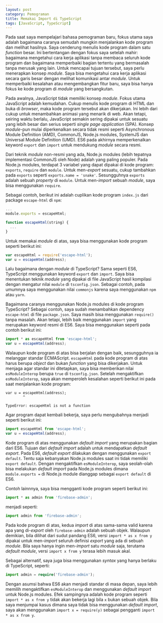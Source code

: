 ```yaml
---
layout: post
category: Pemograman
title: Memakai Import di TypeScript
tags: [JavaScript, TypeScript]
---
```


Pada saat saya mempelajari bahasa pemograman baru, fokus utama saya adalah bagaimana caranya semudah mungkin menjalankan kode program dan melihat hasilnya.  Saya cenderung menulis kode program dalam satu *function* besar.  Ini bertentangan dengan fokus saya setelah mahir: bagaimana mengetahui cara kerja aplikasi tanpa membaca seluruh kode program dan bagaimana memperbaiki bagian tertentu yang bermasalah tanpa merusak yang lain.  Untuk mencapai tujuan tersebut, saya perlu menerapkan konsep *module*.  Saya bisa mengetahui cara kerja aplikasi secara garis besar dengan melihat komunikasi antar *module*.  Untuk memperbaiki kesalahan atau mengembangkan fitur baru, saya bisa hanya fokus ke kode program di *module* yang bersangkutan.

Pada awalnya, JavaScript tidak memiliki konsep *module*.  Fokus utama JavaScript adalah kemudahan.  Cukup menulis kode program di HTML dan buka di *browser*, maka kode program tersebut akan dikerjakan.  Ini lebih dari cukup untuk menambahkan animasi yang menarik di web.  Akan tetapi, seiring waktu berlalu, JavaScript semakin sering dipakai untuk sesuatu yang lebih besar dan serius seperti *single page application* (SPA).  Konsep *module*-pun mulai diperkenalkan secara tidak resmi seperti Asynchronous Module Definition (AMD), CommonJS, Node.js modules, SystemJS dan Universal Module Definition (UMD).  ES6 pada akhirnya memperkenalkan keyword `export` dan `import` untuk mendukung *module* secara resmi.

Dari teknik *module* non-resmi yang ada, Node.js modules (lebih tepatnya implementasi CommonJS oleh Node) adalah yang paling populer.  Pada Node.js modules, terdapat 3 variabel yang dapat dipakai di kode program: `exports`, `require` dan `module`.  Untuk men-*export* sesuatu, cukup tambahkan pada `exports` seperti `exports.name = 'snake'`.  Sesungguhnya `exports` adalah sebuah *property* di `module`.  Untuk men-*import* sebuah *module*, saya bisa menggunakan `require`.

Sebagai contoh, berikut ini adalah cuplikan kode program `index.js` dari package `escape-html` di `npm`:

```javascript
...
module.exports = escapeHtml;

function escapeHtml(string) {
  ...
}
```

Untuk memakai *module* di atas, saya bisa menggunakan kode program seperti berikut ini:

```javascript
var escapeHtml = require('escape-html');
var u = escapeHtml(address);
```

Lalu bagaimana dengan *module* di TypeScript?  Sama seperti ES6, TypeScript menggunakan keyword `export` dan `import`.  Saya bisa menentukan teknik *module* yang dipakai di file JavaScript hasil kompilasi dengan mengatur nilai `module` di `tsconfig.json`.  Sebagai contoh, pada umumnya saya menggunakan nilai `commonjs` karena saya menggunakan `npm` atau `yarn`.

Bagaimana caranya menggunakan Node.js modules di kode program TypeScript?  Sebagai contoh, saya sudah menambahkan dependency `escape-html` di file `package.json`.  Saya masih bisa menggunakan `require()` tanpa masalah.  Akan tetapi, lebih baik menggunakan `import` yang merupakan keyword resmi di ES6.  Saya bisa menggunakan seperti pada contoh berikut ini:

```typescript
import * as escapeHtml from 'escape-html';
var u = escapeHtml(address);
```

Walaupun kode program di atas bisa berjalan dengan baik, sesungguhnya ia melanggar standar ECMAScript.  `escapeHtml` pada kode program di atas harus berupa *object* dan bukan *function* yang bisa dikerjakan.  Untuk menjaga agar standar ini ditetapkan, saya bisa memberikan nilai `esModuleInterop` berupa `true` di `tsconfig.json`.  Setelah mengaktifkan `esModuleInterop`, saya akan memperoleh kesalahan seperti berikut ini pada saat menjalankan kode program:

```
var u = escapeHtml(address);
        ^

TypeError: escapeHtml is not a function
```

Agar program dapat kembali bekerja, saya perlu mengubahnya menjadi seperti berikut ini:

```typescript
import escapeHtml from 'escape-html';
var u = escapeHtml(address);
```

Kode program di atas menggunakan *default import* yang merupakan bagian dari ES6.  Tujuan dari *default import* adalah untuk mendapatkan *default export*. Pada ES6, *default export* dilakukan dengan menggunakan `export default`.  Tentu saja kebanyakan Node.js modules saat ini tidak memiliki `export default`.  Dengan mengaktifkan `esModuleInterop`, saya seolah-olah bisa melakukan *default import* pada Node.js modules dimana `module.exports =` di Node.js module dianggap sebagai `export default` di ES6.

Contoh lainnnya, saya bisa mengganti kode program seperti berikut ini:

```typescript
import * as admin from 'firebase-admin';
```

menjadi seperti:

```typescript
import admin from 'firebase-admin';
```

Pada kode program di atas, kedua *import* di atas sama-sama valid karena apa yang di-*export* oleh `firebase-admin` adalah sebuah objek.  Walaupun demikian, bila dilihat dari sudut pandang ES6, versi `import * as x from y` dipakai untuk men-*import* seluruh definisi *export* yang ada di sebuah *module*.  Bila saya hanya ingin men-*import* satu *module* saja, terutama *default module*, versi `import x from y` terasa lebih masuk akal.

Sebagai alternatif, saya juga bisa menggunakan *syntax* yang hanya berlaku di TypeScript, seperti:

```typescript
import admin = require('firebase-admin');
```

Dengan asumsi bahwa ES6 akan menjadi standar di masa depan, saya lebih memilih mengaktifkan `esModuleInterop` dan menggunakan *default import* untuk Node.js modules.  Efek sampingnya adalah kode program seperti `import * as x from y` tidak akan bekerja lagi bila `x` bukan sebuah objek.  Bila saya menjumpai kasus dimana saya tidak bisa menggunakan *default import*, saya akan menggunakan `import x = require(y)` sebagai pengganti `import * as x from y`.